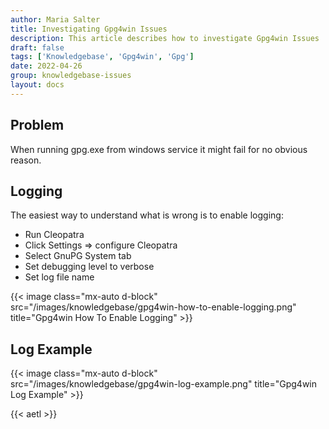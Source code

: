 ```yaml
---
author: Maria Salter
title: Investigating Gpg4win Issues
description: This article describes how to investigate Gpg4win Issues
draft: false
tags: ['Knowledgebase', 'Gpg4win', 'Gpg']
date: 2022-04-26
group: knowledgebase-issues
layout: docs
---
```


## Problem

When running gpg.exe from windows service it might fail for no obvious reason.

## Logging

The easiest way to understand what is wrong is to enable logging:

- Run Cleopatra
- Click Settings => configure Cleopatra
- Select GnuPG System tab
- Set debugging level to verbose
- Set log file name

{{< image class="mx-auto d-block"  src="/images/knowledgebase/gpg4win-how-to-enable-logging.png" title="Gpg4win How To Enable Logging" >}}

## Log Example

{{< image class="mx-auto d-block"  src="/images/knowledgebase/gpg4win-log-example.png" title="Gpg4win Log Example" >}}

{{< aetl >}}
